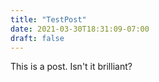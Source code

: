 ```yaml
---
title: "TestPost"
date: 2021-03-30T18:31:09-07:00
draft: false
---
```

This is a post. Isn\'t it brilliant?
